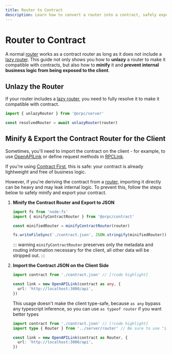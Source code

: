 ```yaml
---
title: Router to Contract
description: Learn how to convert a router into a contract, safely export it, and prevent exposing internal details to the client.
---
```


# Router to Contract

A normal [router](/docs/router) works as a contract router as long as it does not include a [lazy router](/docs/router#lazy-router). This guide not only shows you how to **unlazy** a router to make it compatible with contracts, but also how to **minify** it and **prevent internal business logic from being exposed to the client**.

## Unlazy the Router

If your router includes a [lazy router](/docs/router#lazy-router), you need to fully resolve it to make it compatible with contract.

```ts
import { unlazyRouter } from '@orpc/server'

const resolvedRouter = await unlazyRouter(router)
```

## Minify & Export the Contract Router for the Client

Sometimes, you'll need to import the contract on the client - for example, to use [OpenAPILink](/docs/openapi/client/openapi-link) or define request methods in [RPCLink](/docs/client/rpc-link#custom-request-method).

If you're using [Contract First](/docs/contract-first/define-contract), this is safe: your contract is already lightweight and free of business logic.

However, if you're deriving the contract from a [router](/docs/router), importing it directly can be heavy and may leak internal logic. To prevent this, follow the steps below to safely minify and export your contract.

1.  **Minify the Contract Router and Export to JSON**

    ```ts
    import fs from 'node:fs'
    import { minifyContractRouter } from '@orpc/contract'

    const minifiedRouter = minifyContractRouter(router)

    fs.writeFileSync('./contract.json', JSON.stringify(minifiedRouter))
    ```

    ::: warning
    `minifyContractRouter` preserves only the metadata and routing information necessary for the client, all other data will be stripped out.
    :::

2.  **Import the Contract JSON on the Client Side**

    ```ts
    import contract from './contract.json' // [!code highlight]

    const link = new OpenAPILink(contract as any, {
      url: 'http://localhost:3000/api',
    })
    ```
    
    This usage doesn't make the client type-safe, because `as any` bypass any typescript inference, so you can use `as typeof router` if you want better types

    ```ts
    import contract from './contract.json' // [!code highlight]
    import type { Router } from '../server/router' // Be sure to use "import type" and not "import" here

    const link = new OpenAPILink(contract as Router, {
      url: 'http://localhost:3000/api',
    })
    ```
